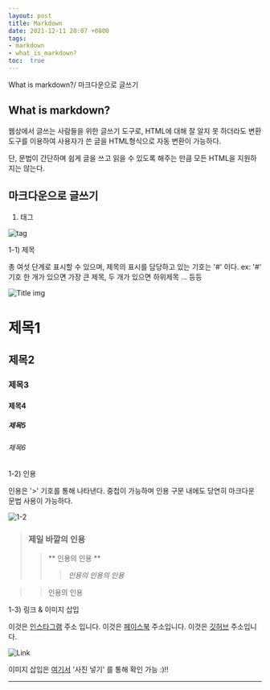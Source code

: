 ```yaml
---
layout: post
title: Markdown 
date: 2021-12-11 20:07 +0800
tags: 
- markdown
- what_is_markdown?
toc:  true
---
```

What is markdown?/ 마크다운으로 글쓰기
  
  
  


## What is markdown?
  
웹상에서 글쓰는 사람들을 위한 글쓰기 도구로, HTML에 대해 잘 알지 못 하더라도 변환도구를 이용하여 사용자가 쓴 글을 HTML형식으로 자동 변환이 가능하다.
  
단, 문법이 간단하며 쉽게 글을 쓰고 읽을 수 있도록 해주는 만큼 모든 HTML을 지원하지는 않는다.
  
  
  
## 마크다운으로 글쓰기 
  
1) 태그
  
![tag](https://user-images.githubusercontent.com/81706832/145674586-9f8ff1f7-d96d-43ff-8433-a916047ec35b.jpg)
  

1-1) 제목
  
총 여섯 단계로 표시할 수 있으며, 제목의 표시를 담당하고 있는 기호는 '#' 이다.
ex: '#' 기호 한 개가 있으면 가장 큰 제목, 두 개가 있으면 하위제목 ... 등등
  
![Title img](https://user-images.githubusercontent.com/81706832/145674554-b1b69d5e-b516-4d1a-8645-831e5b5642e1.jpg)
  
# 제목1 
## 제목2 
### 제목3 
#### 제목4 
##### 제목5 
###### 제목6
  

1-2) 인용
  
인용은 '>' 기호를 통해 나타낸다. 중첩이 가능하며 인용 구문 내에도 당연히 마크다운 문법 사용이 가능하다.
  
![1-2](https://user-images.githubusercontent.com/81706832/145674661-643c6b11-f5fe-4bf9-8b15-8a9fc50116b6.jpg)
  
> ### 제일 바깥의 인용
>> ** 인용의 인용 **
>>> _인용의 인용의 인용_
 
>>인용의 인용
  

1-3) 링크 & 이미지 삽입 
  
이것은 [인스타그램](https://www.instagram.com/july.22days/) 주소 입니다.
이것은 [페이스북](https://www.facebook.com/profile.php?id=100008277976591) 주소입니다.
이것은 [깃허브](https://github.com/gyuwonsong) 주소입니다.
  
![Link](https://user-images.githubusercontent.com/81706832/145674809-f242eced-1f42-4683-bd8f-d61ba3ff46f3.jpg)
  
이미지 삽입은 [여기서](https://gyuwonsong.github.io/july22.github.io/2021/12/10/What-is-jekyll/) '사진 넣기' 를 통해 확인 가능 :)!!
  
---
